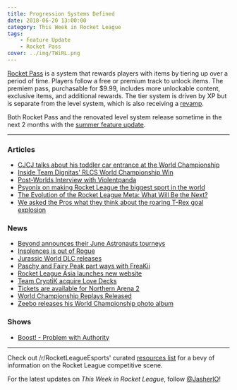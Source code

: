 ```yaml
---
title: Progression Systems Defined
date: 2018-06-20 13:00:00
category: This Week in Rocket League
tags:
    - Feature Update
    - Rocket Pass
cover: ../img/TWiRL.png
---
```


[Rocket Pass](https://www.rocketleague.com/news/rocket-pass-a-closer-look/) is a system that rewards players with items by tiering up over a period of time. Players follow a free or premium track to unlock items. The premiem pass, purchasable for \$9.99, includes more unlockable content, exclusive items, and additional rewards. The tier system is driven by XP but is separate from the level system, which is also receiving a [revamp](https://www.rocketleague.com/news/incoming-changes-to-xp-and-level-progression/).

Both Rocket Pass and the renovated level system release sometime in the next 2 months with the [summer feature update](https://www.rocketleague.com/news/rocket-league-roadmap-summer-2018/).

---

### Articles

-   [CJCJ talks about his toddler car entrance at the World Championship](http://rocketeers.gg/interview-cjcj-tainted-minds-little-car/)
-   [Inside Team Dignitas' RLCS World Championship Win](https://www.redbull.com/us-en/team-dignitas-rlcs-champions-interview)
-   [Post-Worlds Interview with Violentpanda](http://team-dignitas.net/articles/news/rocket-league/12627/post-worlds-interview-with-violentpanda-)
-   [Psyonix on making Rocket League the biggest sport in the world](https://www.redbull.com/int-en/rocket-league-esports-rlcs-josh-watson-interview)
-   [The Evolution of the Rocket League Meta: What Will Be the Next?](http://team-dignitas.net/articles/blogs/rocket-league/12558/the-evolution-of-the-rocket-league-meta-what-will-be-the-next)
-   [We asked the Pros what they think about the roaring T-Rex goal explosion](http://rocketeers.gg/jurassic-world-dlc-rocket-league-pro-players-goal-explosion/)

### News

-   [Beyond announces their June Astronauts tourneys](https://twitter.com/TeamBeyondnet/status/1008805729183191042)
-   [Insolences is out of Rogue](http://rocketeers.gg/insolences-rogue-split-jacob/)
-   [Jurassic World DLC releases](https://twitter.com/RocketLeague/status/1006594181542735873)
-   [Paschy and Fairy Peak part ways with FreaKii](https://octane.gg/news/paschy-and-fairy-peak-part-ways-with-freakii/)
-   [Rocket League Asia launches new website](https://rocketleagueasia.com/welcome-to-the-new-website/)
-   [Team CryptiK acquire Love Decks](https://octane.gg/news/team-cryptik-acquire-love-decks/)
-   [Tickets are available for Northern Arena 2](https://www.eventbrite.com/e/northern-arena-rocket-league-invitational-2018-tickets-47004477658)
-   [World Championship Replays Released](https://www.reddit.com/r/RocketLeagueEsports/comments/8r3d9a/rlcs_s5_world_championship_replays/)
-   [Zeebo releases his World Championship photo album](https://twitter.com/ZeeboDesigns/status/1008062370286067712)

### Shows

-   [Boost! - Problem with Authority](https://www.youtube.com/watch?v=EcA_kQt0-NM)

---

Check out /r/RocketLeagueEsports' curated [resources list](https://www.reddit.com/r/RocketLeagueEsports/wiki/links) for a bevy of information on the Rocket League competitive scene.

For the latest updates on _This Week in Rocket League_, follow [@JasherIO](https://twitter.com/JasherIO)!
